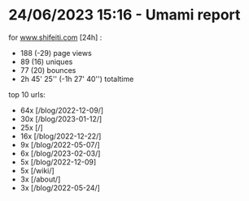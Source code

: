 # 24/06/2023 15:16 - Umami report
for www.shifeiti.com [24h] :

 - 188 (-29) page views
 - 89 (16) uniques
 - 77 (20) bounces
 - 2h 45' 25'' (-1h 27' 40'') totaltime


top 10 urls:
 - 64x [/blog/2022-12-09/]
 - 30x [/blog/2023-01-12/]
 - 25x [/]
 - 16x [/blog/2022-12-22/]
 - 9x [/blog/2022-05-07/]
 - 6x [/blog/2023-02-03/]
 - 5x [/blog/2022-12-09]
 - 5x [/wiki/]
 - 3x [/about/]
 - 3x [/blog/2022-05-24/]


